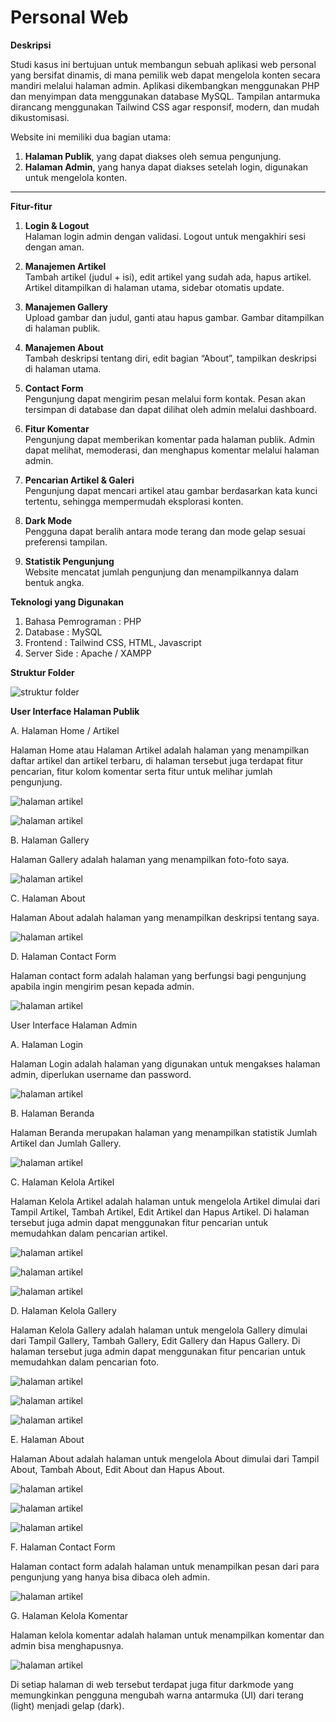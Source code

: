 # Personal Web

**Deskripsi**

Studi kasus ini bertujuan untuk membangun sebuah aplikasi web personal yang bersifat dinamis, di mana pemilik web dapat mengelola konten secara mandiri melalui halaman admin. Aplikasi dikembangkan menggunakan PHP dan menyimpan data menggunakan database MySQL. Tampilan antarmuka dirancang menggunakan Tailwind CSS agar responsif, modern, dan mudah dikustomisasi.

Website ini memiliki dua bagian utama:
1. **Halaman Publik**, yang dapat diakses oleh semua pengunjung.
2. **Halaman Admin**, yang hanya dapat diakses setelah login, digunakan untuk mengelola konten.

---

**Fitur-fitur**

1. **Login & Logout**  
   Halaman login admin dengan validasi. Logout untuk mengakhiri sesi dengan aman.

2. **Manajemen Artikel**  
   Tambah artikel (judul + isi), edit artikel yang sudah ada, hapus artikel. Artikel ditampilkan di halaman utama, sidebar otomatis update.

3. **Manajemen Gallery**  
   Upload gambar dan judul, ganti atau hapus gambar. Gambar ditampilkan di halaman publik.

4. **Manajemen About**  
   Tambah deskripsi tentang diri, edit bagian “About”, tampilkan deskripsi di halaman utama.

5. **Contact Form**  
   Pengunjung dapat mengirim pesan melalui form kontak. Pesan akan tersimpan di database dan dapat dilihat oleh admin melalui dashboard.

6. **Fitur Komentar**  
   Pengunjung dapat memberikan komentar pada halaman publik. Admin dapat melihat, memoderasi, dan menghapus komentar melalui halaman admin.

7. **Pencarian Artikel & Galeri**  
   Pengunjung dapat mencari artikel atau gambar berdasarkan kata kunci tertentu, sehingga mempermudah eksplorasi konten.

8. **Dark Mode**  
   Pengguna dapat beralih antara mode terang dan mode gelap sesuai preferensi tampilan.

9. **Statistik Pengunjung**  
   Website mencatat jumlah pengunjung dan menampilkannya dalam bentuk angka.
   


**Teknologi yang Digunakan**

1. Bahasa Pemrograman : PHP
2. Database : MySQL
3. Frontend : Tailwind CSS, HTML, Javascript
4. Server Side : Apache / XAMPP

**Struktur Folder**

![struktur folder](img/457737164-0717420f-1eba-4070-bf7e-5dfcb35055de.png)


**User Interface Halaman Publik**

A. Halaman Home / Artikel

Halaman Home atau Halaman Artikel adalah halaman yang menampilkan daftar artikel dan artikel terbaru, di halaman tersebut juga terdapat fitur pencarian, fitur kolom komentar serta fitur untuk melihar jumlah pengunjung.

![halaman artikel](img/ss-dp-1.png)

![halaman artikel](img/ss-dp-2.png)

B. Halaman Gallery

Halaman Gallery adalah halaman yang menampilkan foto-foto saya.

![halaman artikel](img/ss-dp-3.png)

C. Halaman About

Halaman About adalah halaman yang menampilkan deskripsi tentang saya.

![halaman artikel](img/ss-dp-4.png)

D. Halaman Contact Form

Halaman contact form adalah halaman yang berfungsi bagi pengunjung apabila ingin mengirim pesan kepada admin.

![halaman artikel](img/ss-dp-5.png)

User Interface Halaman Admin

A. Halaman Login

Halaman Login adalah halaman yang digunakan untuk mengakses halaman admin, diperlukan username dan password.

![halaman artikel](img/ss-dp-6.png)

B. Halaman Beranda

Halaman Beranda merupakan halaman yang menampilkan statistik Jumlah Artikel dan Jumlah Gallery.

![halaman artikel](img/ss-dp-7.png)

C. Halaman Kelola Artikel

Halaman Kelola Artikel adalah halaman untuk mengelola Artikel dimulai dari Tampil Artikel, Tambah Artikel, Edit Artikel dan Hapus Artikel. Di halaman tersebut juga admin dapat menggunakan fitur pencarian untuk memudahkan dalam pencarian artikel.

![halaman artikel](img/ss-dp-8.png)

![halaman artikel](img/ss-dp-9.png)

![halaman artikel](img/ss-dp-10.png)

D. Halaman Kelola Gallery

Halaman Kelola Gallery adalah halaman untuk mengelola Gallery dimulai dari Tampil Gallery, Tambah Gallery, Edit Gallery dan Hapus Gallery. Di halaman tersebut juga admin dapat menggunakan fitur pencarian untuk memudahkan dalam pencarian foto.

![halaman artikel](img/ss-dp-11.png)

![halaman artikel](img/ss-dp-12.png)

![halaman artikel](img/ss-dp-13.png)

E. Halaman About

Halaman About adalah halaman untuk mengelola About dimulai dari Tampil About, Tambah About, Edit About dan Hapus About.

![halaman artikel](img/ss-dp-14.png)

![halaman artikel](img/ss-dp-16.png)

![halaman artikel](img/ss-dp-17.png)

F. Halaman Contact Form

Halaman contact form adalah halaman untuk menampilkan pesan dari para pengunjung yang hanya bisa dibaca oleh admin.

![halaman artikel](img/ss-dp-18.png)

G. Halaman Kelola Komentar

Halaman kelola komentar adalah halaman untuk menampilkan komentar dan admin bisa menghapusnya.

![halaman artikel](img/ss-dp-19.png)

Di setiap halaman di web tersebut terdapat juga fitur darkmode yang memungkinkan pengguna mengubah warna antarmuka (UI) dari terang (light) menjadi gelap (dark).
